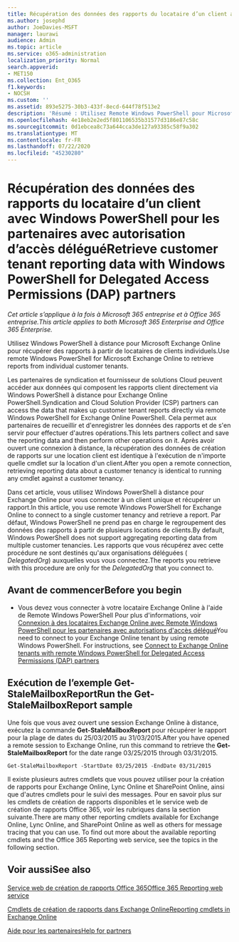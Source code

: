 ```yaml
---
title: Récupération des données des rapports du locataire d’un client avec Windows PowerShell pour les partenaires avec autorisation d’accès délégué
ms.author: josephd
author: JoeDavies-MSFT
manager: laurawi
audience: Admin
ms.topic: article
ms.service: o365-administration
localization_priority: Normal
search.appverid:
- MET150
ms.collection: Ent_O365
f1.keywords:
- NOCSH
ms.custom: ''
ms.assetid: 893e5275-30b3-433f-8ecd-644f78f513e2
description: 'Résumé : Utilisez Remote Windows PowerShell pour Microsoft Exchange Online pour récupérer des rapports à partir de locataires de clients individuels.'
ms.openlocfilehash: 4e18eb2e2ed5f801106535b31577d3186e87c58c
ms.sourcegitcommit: 0d1ebcea8c73a644cca3de127a93385c58f9a302
ms.translationtype: MT
ms.contentlocale: fr-FR
ms.lasthandoff: 07/22/2020
ms.locfileid: "45230280"
---
```

# <a name="retrieve-customer-tenant-reporting-data-with-windows-powershell-for-delegated-access-permissions-dap-partners"></a><span data-ttu-id="612c4-103">Récupération des données des rapports du locataire d’un client avec Windows PowerShell pour les partenaires avec autorisation d’accès délégué</span><span class="sxs-lookup"><span data-stu-id="612c4-103">Retrieve customer tenant reporting data with Windows PowerShell for Delegated Access Permissions (DAP) partners</span></span>

<span data-ttu-id="612c4-104">*Cet article s’applique à la fois à Microsoft 365 entreprise et à Office 365 entreprise.*</span><span class="sxs-lookup"><span data-stu-id="612c4-104">*This article applies to both Microsoft 365 Enterprise and Office 365 Enterprise.*</span></span>

<span data-ttu-id="612c4-105">Utilisez Windows PowerShell à distance pour Microsoft Exchange Online pour récupérer des rapports à partir de locataires de clients individuels.</span><span class="sxs-lookup"><span data-stu-id="612c4-105">Use remote Windows PowerShell for Microsoft Exchange Online to retrieve reports from individual customer tenants.</span></span>
  
<span data-ttu-id="612c4-106">Les partenaires de syndication et fournisseur de solutions Cloud peuvent accéder aux données qui composent les rapports client directement via Windows PowerShell à distance pour Exchange Online PowerShell.</span><span class="sxs-lookup"><span data-stu-id="612c4-106">Syndication and Cloud Solution Provider (CSP) partners can access the data that makes up customer tenant reports directly via remote Windows PowerShell for Exchange Online PowerShell.</span></span> <span data-ttu-id="612c4-107">Cela permet aux partenaires de recueillir et d'enregistrer les données des rapports et de s'en servir pour effectuer d'autres opérations.</span><span class="sxs-lookup"><span data-stu-id="612c4-107">This lets partners collect and save the reporting data and then perform other operations on it.</span></span> <span data-ttu-id="612c4-108">Après avoir ouvert une connexion à distance, la récupération des données de création de rapports sur une location client est identique à l'exécution de n'importe quelle cmdlet sur la location d'un client.</span><span class="sxs-lookup"><span data-stu-id="612c4-108">After you open a remote connection, retrieving reporting data about a customer tenancy is identical to running any cmdlet against a customer tenancy.</span></span>
  
<span data-ttu-id="612c4-109">Dans cet article, vous utilisez Windows PowerShell à distance pour Exchange Online pour vous connecter à un client unique et récupérer un rapport.</span><span class="sxs-lookup"><span data-stu-id="612c4-109">In this article, you use remote Windows PowerShell for Exchange Online to connect to a single customer tenancy and retrieve a report.</span></span> <span data-ttu-id="612c4-110">Par défaut, Windows PowerShell ne prend pas en charge le regroupement des données des rapports à partir de plusieurs locations de clients.</span><span class="sxs-lookup"><span data-stu-id="612c4-110">By default, Windows PowerShell does not support aggregating reporting data from multiple customer tenancies.</span></span> <span data-ttu-id="612c4-111">Les rapports que vous récupérez avec cette procédure ne sont destinés qu'aux organisations déléguées ( _DelegatedOrg_) auxquelles vous vous connectez.</span><span class="sxs-lookup"><span data-stu-id="612c4-111">The reports you retrieve with this procedure are only for the  _DelegatedOrg_ that you connect to.</span></span>
  
 
## <a name="before-you-begin"></a><span data-ttu-id="612c4-112">Avant de commencer</span><span class="sxs-lookup"><span data-stu-id="612c4-112">Before you begin</span></span>

- <span data-ttu-id="612c4-p103">Vous devez vous connecter à votre locataire Exchange Online à l'aide de Remote Windows PowerShell Pour plus d'informations, voir [Connexion à des locataires Exchange Online avec Remote Windows PowerShell pour les partenaires avec autorisations d'accès délégué](connect-to-exchange-online-tenants-with-remote-windows-powershell-for-delegated.md)</span><span class="sxs-lookup"><span data-stu-id="612c4-p103">You need to connect to your Exchange Online tenant by using remote Windows PowerShell. For instructions, see [Connect to Exchange Online tenants with remote Windows PowerShell for Delegated Access Permissions (DAP) partners](connect-to-exchange-online-tenants-with-remote-windows-powershell-for-delegated.md)</span></span>
    
## <a name="run-the-get-stalemailboxreport-sample"></a><span data-ttu-id="612c4-115">Exécution de l’exemple Get-StaleMailboxReport</span><span class="sxs-lookup"><span data-stu-id="612c4-115">Run the Get-StaleMailboxReport sample</span></span>

<span data-ttu-id="612c4-116">Une fois que vous avez ouvert une session Exchange Online à distance, exécutez la commande **Get-StaleMailboxReport** pour récupérer le rapport pour la plage de dates du 25/03/2015 au 31/03/2015.</span><span class="sxs-lookup"><span data-stu-id="612c4-116">After you have opened a remote session to Exchange Online, run this command to retrieve the **Get-StaleMailboxReport** for the date range 03/25/2015 through 03/31/2015.</span></span>
  
```
Get-StaleMailboxReport -StartDate 03/25/2015 -EndDate 03/31/2015
```

<span data-ttu-id="612c4-p104">Il existe plusieurs autres cmdlets que vous pouvez utiliser pour la création de rapports pour Exchange Online, Lync Online et SharePoint Online, ainsi que d'autres cmdlets pour le suivi des messages. Pour en savoir plus sur les cmdlets de création de rapports disponibles et le service web de création de rapports Office 365, voir les rubriques dans la section suivante.</span><span class="sxs-lookup"><span data-stu-id="612c4-p104">There are many other reporting cmdlets available for Exchange Online, Lync Online, and SharePoint Online as well as others for message tracing that you can use. To find out more about the available reporting cmdlets and the Office 365 Reporting web service, see the topics in the following section.</span></span>
  
## <a name="see-also"></a><span data-ttu-id="612c4-119">Voir aussi</span><span class="sxs-lookup"><span data-stu-id="612c4-119">See also</span></span>

#### 

[<span data-ttu-id="612c4-120">Service web de création de rapports Office 365</span><span class="sxs-lookup"><span data-stu-id="612c4-120">Office 365 Reporting web service</span></span>](https://go.microsoft.com/fwlink/p/?LinkId=532777)
  
[<span data-ttu-id="612c4-121">Cmdlets de création de rapports dans Exchange Online</span><span class="sxs-lookup"><span data-stu-id="612c4-121">Reporting cmdlets in Exchange Online</span></span>](https://go.microsoft.com/fwlink/p/?LinkId=526430)
  
[<span data-ttu-id="612c4-122">Aide pour les partenaires</span><span class="sxs-lookup"><span data-stu-id="612c4-122">Help for partners</span></span>](https://go.microsoft.com/fwlink/p/?LinkID=533477)

